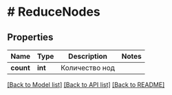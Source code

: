 # # ReduceNodes

## Properties

Name | Type | Description | Notes
------------ | ------------- | ------------- | -------------
**count** | **int** | Количество нод |

[[Back to Model list]](../../README.md#models) [[Back to API list]](../../README.md#endpoints) [[Back to README]](../../README.md)
